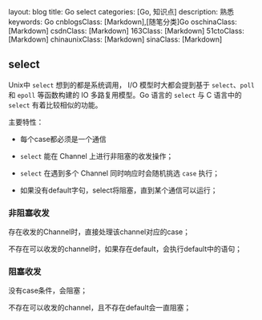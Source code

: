 layout: blog
title: Go select
categories: [Go, 知识点]
description: 熟悉
keywords: Go
cnblogsClass: \[Markdown\],\[随笔分类\]Go
oschinaClass: \[Markdown\]
csdnClass: \[Markdown\]
163Class: \[Markdown\]
51ctoClass: \[Markdown\]
chinaunixClass: \[Markdown\]
sinaClass: \[Markdown\]

## select

Unix中 `select` 想到的都是系统调用， I/O 模型时大都会提到基于 `select`、`poll` 和 `epoll` 等函数构建的 IO 多路复用模型。Go 语言的 `select` 与 C 语言中的 `select` 有着比较相似的功能。

主要特性：

- 每个case都必须是一个通信

- `select` 能在 Channel 上进行非阻塞的收发操作；

- `select` 在遇到多个 Channel 同时响应时会随机挑选 `case` 执行；
- 如果没有default字句，select将阻塞，直到某个通信可以运行；

### 非阻塞收发

存在收发的Channel时，直接处理该channel对应的case；

不存在可以收发的channel时，如果存在default，会执行default中的语句；

### 阻塞收发

没有case条件，会阻塞；

不存在可以收发的channel，且不存在default会一直阻塞；


